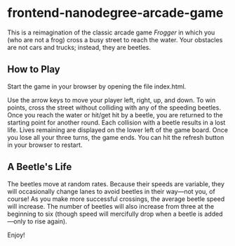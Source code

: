 frontend-nanodegree-arcade-game
===============================

This is a reimagination of the classic arcade game *Frogger* in which you (who
are not a frog) cross a busy street to reach the water.  Your obstacles are not
cars and trucks; instead, they are beetles.

## How to Play

Start the game in your browser by opening the file index.html.

Use the arrow keys to move your player left, right, up, and down.  To win points,
cross the street without colliding with any of the speeding beetles.  Once you
reach the water or hit/get hit by a beetle, you are returned to the starting
point for another round.  Each collision with a beetle results in a lost life.
Lives remaining are displayed on the lower left of the game board.  Once you
lose all your three turns, the game ends.  You can hit the refresh button in
your browser to restart.

## A Beetle's Life

The beetles move at random rates.  Because their speeds are variable, they
will occasionally change lanes to avoid beetles in their way&mdash;not you, of
course! As you make more successful crossings, the average beetle speed will
increase.  The number of beetles will also increase from three at the beginning
to six (though speed will mercifully drop when a beetle is added&mdash;only
to rise again).

Enjoy!
